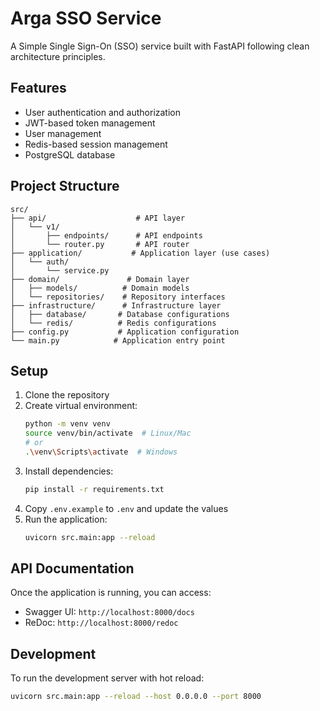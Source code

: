 # Arga SSO Service

A Simple Single Sign-On (SSO) service built with FastAPI following clean architecture principles.

## Features

- User authentication and authorization
- JWT-based token management
- User management
- Redis-based session management
- PostgreSQL database

## Project Structure

```
src/
├── api/                    # API layer
│   └── v1/
│       ├── endpoints/      # API endpoints
│       └── router.py       # API router
├── application/           # Application layer (use cases)
│   └── auth/
│       └── service.py
├── domain/               # Domain layer
│   ├── models/          # Domain models
│   └── repositories/    # Repository interfaces
├── infrastructure/      # Infrastructure layer
│   ├── database/       # Database configurations
│   └── redis/          # Redis configurations
├── config.py           # Application configuration
└── main.py            # Application entry point
```

## Setup

1. Clone the repository
2. Create virtual environment:
   ```bash
   python -m venv venv
   source venv/bin/activate  # Linux/Mac
   # or
   .\venv\Scripts\activate  # Windows
   ```
3. Install dependencies:
   ```bash
   pip install -r requirements.txt
   ```
4. Copy `.env.example` to `.env` and update the values
5. Run the application:
   ```bash
   uvicorn src.main:app --reload
   ```

## API Documentation

Once the application is running, you can access:

- Swagger UI: `http://localhost:8000/docs`
- ReDoc: `http://localhost:8000/redoc`

## Development

To run the development server with hot reload:

```bash
uvicorn src.main:app --reload --host 0.0.0.0 --port 8000
```
